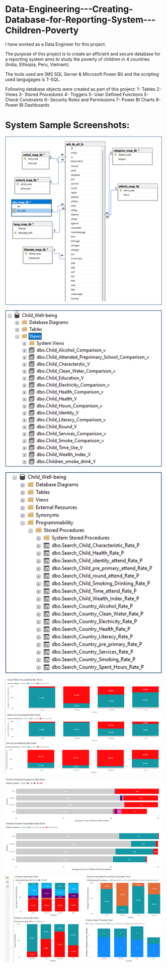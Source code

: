 # Data-Engineering---Creating-Database-for-Reporting-System---Children-Poverty
I have worked as a Data Engineer for this project.

The purpose of this project is to create an efficient and secure database for a reporting system aims to study the poverty of children in 4 countries (India, Ethiopia, Peru, Vietnam).

The tools used are (MS SQL Server & Microsoft Power BI) and the scripting used langugages is T-SQL.

Following database objects were created as part of this project:
1- Tables
2- Views
3- Stored Procedures
4- Triggers
5- User Defined Functions
5- Check Constraints
6- Security Roles and Permissions
7- Power BI Charts
8- Power BI Dashboards


# System Sample Screenshots:
![Sample Graph](https://github.com/mutawakel-oss/Data-Engineering---Creating-Database-for-Reporting-System---Children-Poverty/blob/main/Screenshots/1.png)

![Sample Graph](https://github.com/mutawakel-oss/Data-Engineering---Creating-Database-for-Reporting-System---Children-Poverty/blob/main/Screenshots/2.png)

![Sample Graph](https://github.com/mutawakel-oss/Data-Engineering---Creating-Database-for-Reporting-System---Children-Poverty/blob/main/Screenshots/3.png)

![Sample Graph](https://github.com/mutawakel-oss/Data-Engineering---Creating-Database-for-Reporting-System---Children-Poverty/blob/main/Screenshots/4.png)

![Sample Graph](https://github.com/mutawakel-oss/Data-Engineering---Creating-Database-for-Reporting-System---Children-Poverty/blob/main/Screenshots/5.png)

![Sample Graph](https://github.com/mutawakel-oss/Data-Engineering---Creating-Database-for-Reporting-System---Children-Poverty/blob/main/Screenshots/6.png)

